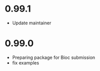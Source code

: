 # 0.99.1
  - Update maintainer

# 0.99.0
  - Preparing package for Bioc submission
  - fix examples
  
